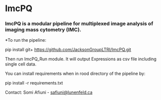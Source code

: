 # ImcPQ

### ImcPQ is a modular pipeline for multiplexed image analysis of imaging mass cytometry (IMC). 


*To run the pipeline:

pip install git+ https://github.com/JacksonGroupLTRI/ImcPQ.git

Then run ImcPQ_Run module. It will output Expressions as csv file including single cell data. 

You can install requirements when in rood directory of the pipeline by: 

pip install -r requirements.txt


Contact: Somi Afiuni - safiuni@lunenfeld.ca


